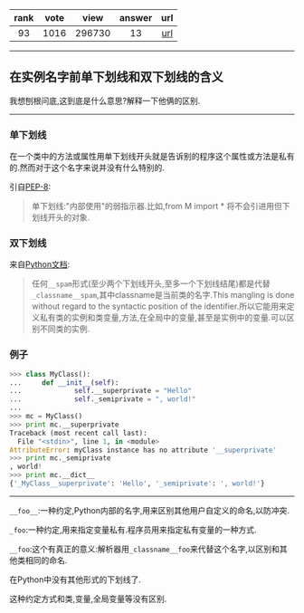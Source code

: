 
| rank | vote | view | answer | url |
|:-:|:-:|:-:|:-:|:-:|
|93|1016|296730|13| [url](http://stackoverflow.com/questions/1301346/what-is-the-meaning-of-a-single-and-a-double-underscore-before-an-object-name) |
***

## 在实例名字前单下划线和双下划线的含义

我想刨根问底,这到底是什么意思?解释一下他俩的区别.

***

### 单下划线

在一个类中的方法或属性用单下划线开头就是告诉别的程序这个属性或方法是私有的.然而对于这个名字来说并没有什么特别的.

引自[PEP-8](http://www.python.org/dev/peps/pep-0008/):


>单下划线:"内部使用"的弱指示器.比如,from M import * 将不会引进用但下划线开头的对象.

### 双下划线

来自[Python文档](http://docs.python.org/tutorial/classes.html#private-variables-and-class-local-references):


>任何`__spam`形式(至少两个下划线开头,至多一个下划线结尾)都是代替`_classname__spam`,其中classname是当前类的名字.This mangling is done without regard to the syntactic position of the identifier.所以它能用来定义私有类的实例和类变量,方法,在全局中的变量,甚至是实例中的变量.可以区别不同类的实例.


### 例子

```Python
>>> class MyClass():
...     def __init__(self):
...             self.__superprivate = "Hello"
...             self._semiprivate = ", world!"
...
>>> mc = MyClass()
>>> print mc.__superprivate
Traceback (most recent call last):
  File "<stdin>", line 1, in <module>
AttributeError: myClass instance has no attribute '__superprivate'
>>> print mc._semiprivate
, world!
>>> print mc.__dict__
{'_MyClass__superprivate': 'Hello', '_semiprivate': ', world!'}
```

***

`__foo__`:一种约定,Python内部的名字,用来区别其他用户自定义的命名,以防冲突.

`_foo`:一种约定,用来指定变量私有.程序员用来指定私有变量的一种方式.

`__foo`:这个有真正的意义:解析器用`_classname__foo`来代替这个名字,以区别和其他类相同的命名.

在Python中没有其他形式的下划线了.

这种约定方式和类,变量,全局变量等没有区别.